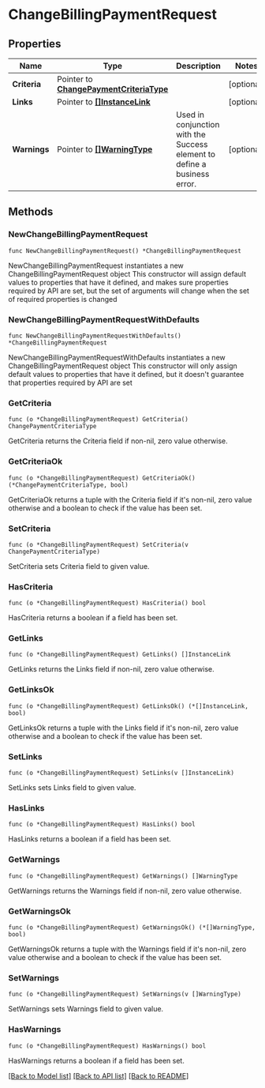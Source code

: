 # ChangeBillingPaymentRequest

## Properties

Name | Type | Description | Notes
------------ | ------------- | ------------- | -------------
**Criteria** | Pointer to [**ChangePaymentCriteriaType**](ChangePaymentCriteriaType.md) |  | [optional] 
**Links** | Pointer to [**[]InstanceLink**](InstanceLink.md) |  | [optional] 
**Warnings** | Pointer to [**[]WarningType**](WarningType.md) | Used in conjunction with the Success element to define a business error. | [optional] 

## Methods

### NewChangeBillingPaymentRequest

`func NewChangeBillingPaymentRequest() *ChangeBillingPaymentRequest`

NewChangeBillingPaymentRequest instantiates a new ChangeBillingPaymentRequest object
This constructor will assign default values to properties that have it defined,
and makes sure properties required by API are set, but the set of arguments
will change when the set of required properties is changed

### NewChangeBillingPaymentRequestWithDefaults

`func NewChangeBillingPaymentRequestWithDefaults() *ChangeBillingPaymentRequest`

NewChangeBillingPaymentRequestWithDefaults instantiates a new ChangeBillingPaymentRequest object
This constructor will only assign default values to properties that have it defined,
but it doesn't guarantee that properties required by API are set

### GetCriteria

`func (o *ChangeBillingPaymentRequest) GetCriteria() ChangePaymentCriteriaType`

GetCriteria returns the Criteria field if non-nil, zero value otherwise.

### GetCriteriaOk

`func (o *ChangeBillingPaymentRequest) GetCriteriaOk() (*ChangePaymentCriteriaType, bool)`

GetCriteriaOk returns a tuple with the Criteria field if it's non-nil, zero value otherwise
and a boolean to check if the value has been set.

### SetCriteria

`func (o *ChangeBillingPaymentRequest) SetCriteria(v ChangePaymentCriteriaType)`

SetCriteria sets Criteria field to given value.

### HasCriteria

`func (o *ChangeBillingPaymentRequest) HasCriteria() bool`

HasCriteria returns a boolean if a field has been set.

### GetLinks

`func (o *ChangeBillingPaymentRequest) GetLinks() []InstanceLink`

GetLinks returns the Links field if non-nil, zero value otherwise.

### GetLinksOk

`func (o *ChangeBillingPaymentRequest) GetLinksOk() (*[]InstanceLink, bool)`

GetLinksOk returns a tuple with the Links field if it's non-nil, zero value otherwise
and a boolean to check if the value has been set.

### SetLinks

`func (o *ChangeBillingPaymentRequest) SetLinks(v []InstanceLink)`

SetLinks sets Links field to given value.

### HasLinks

`func (o *ChangeBillingPaymentRequest) HasLinks() bool`

HasLinks returns a boolean if a field has been set.

### GetWarnings

`func (o *ChangeBillingPaymentRequest) GetWarnings() []WarningType`

GetWarnings returns the Warnings field if non-nil, zero value otherwise.

### GetWarningsOk

`func (o *ChangeBillingPaymentRequest) GetWarningsOk() (*[]WarningType, bool)`

GetWarningsOk returns a tuple with the Warnings field if it's non-nil, zero value otherwise
and a boolean to check if the value has been set.

### SetWarnings

`func (o *ChangeBillingPaymentRequest) SetWarnings(v []WarningType)`

SetWarnings sets Warnings field to given value.

### HasWarnings

`func (o *ChangeBillingPaymentRequest) HasWarnings() bool`

HasWarnings returns a boolean if a field has been set.


[[Back to Model list]](../README.md#documentation-for-models) [[Back to API list]](../README.md#documentation-for-api-endpoints) [[Back to README]](../README.md)


